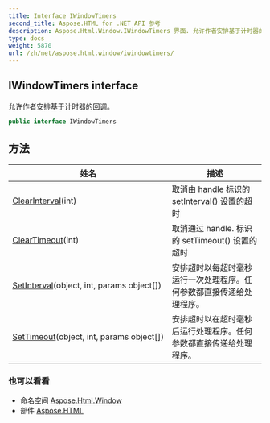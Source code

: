 ```yaml
---
title: Interface IWindowTimers
second_title: Aspose.HTML for .NET API 参考
description: Aspose.Html.Window.IWindowTimers 界面. 允许作者安排基于计时器的回调
type: docs
weight: 5870
url: /zh/net/aspose.html.window/iwindowtimers/
---
```

## IWindowTimers interface

允许作者安排基于计时器的回调。

```csharp
public interface IWindowTimers
```

## 方法

| 姓名 | 描述 |
| --- | --- |
| [ClearInterval](../../aspose.html.window/iwindowtimers/clearinterval/)(int) | 取消由 handle 标识的 setInterval() 设置的超时 |
| [ClearTimeout](../../aspose.html.window/iwindowtimers/cleartimeout/)(int) | 取消通过 handle. 标识的 setTimeout() 设置的超时 |
| [SetInterval](../../aspose.html.window/iwindowtimers/setinterval/)(object, int, params object[]) | 安排超时以每超时毫秒运行一次处理程序。任何参数都直接传递给处理程序。 |
| [SetTimeout](../../aspose.html.window/iwindowtimers/settimeout/)(object, int, params object[]) | 安排超时以在超时毫秒后运行处理程序。任何参数都直接传递给处理程序。 |

### 也可以看看

* 命名空间 [Aspose.Html.Window](../../aspose.html.window/)
* 部件 [Aspose.HTML](../../)


